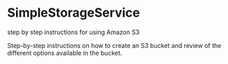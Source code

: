 # SimpleStorageService
step by step instructions for using Amazon S3

Step-by-step instructions on how to create an S3 bucket and review of the different options available in the bucket. 
